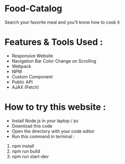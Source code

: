 # Food-Catalog
Search your favorite meal and you'll know how to cook it

# Features & Tools Used :

- Responsive Website
- Navigation Bar Color Change on Scrolling
- Webpack
- NPM
- Custom Component
- Public API
- AJAX (Fetch)

# How to try this website :

- Install Node.js in your laptop / pc
- Download this code
- Open the directory with your code editor
- Run this command in terminal : 
1. npm install
2. npm run build
3. npm run start-dev
